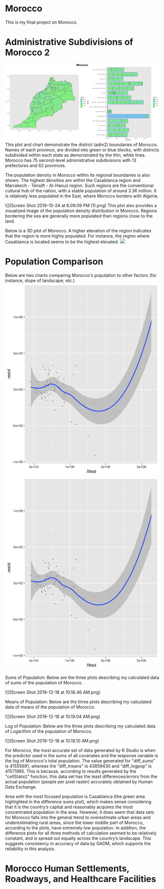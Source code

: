 # Morocco

This is my final project on Morocco. 

# Administrative Subdivisions of Morocco 2
![](Morocco.png)
This plot and chart demonstrate the district (adm2) boundaries of Morocco. Names of each province, are divided into green or blue blocks, with districts subdivided within each state as demonstrated by the thin, white lines. Morocco has 75 second-level administrative subdivisions with 13 prefectures and 62 provinces. 

The population density in Morocco within its regional boundaries is also shown. The highest densities are within the Casablanca region and Marrakech - Tensift - Al-Haouz region. Such regions are the conventional cultural hub of the nation, with a stable population of around 3.36 million. It is relatively less populated in the East, where Morocco borders with Algeria. 

![](Screen Shot 2019-10-24 at 6.09.09 PM (1).png)
This plot also provides a visualized image of the population density distribution in Morocco. Regions bordering the sea are generally more populated than regions close to the land. 

Below is a 3D plot of Morocco. A higher elevation of the region indicates that the region is more highly populated. For instance, the region where Casablanca is located seems to be the highest elevated.
![](Mor_spatial.gif)

# Population Comparison

Below are two charts comparing Morocco's population to other factors (for instance, slope of landscape, etc.)
![](pop19resid.png)
![](pop19resid.png)

Sums of Population: 
Below are the three plots describing my calculated data of sums of the population of Morocco.

![](Screen Shot 2019-12-18 at 10.18.46 AM.png)

Means of Population: 
Below are the three plots describing my calculated data of means of the population of Morocco.

![](Screen Shot 2019-12-18 at 10.19.04 AM.png)

Log of Population: 
Below are the three plots describing my calculated data of Logarithm of the population of Morocco.

![](Screen Shot 2019-12-18 at 10.19.10 AM.png)

For Morocco, the most accurate set of data generated by R Studio is when the predictor used in the sums of all covariates and the response variable is the log of Morocco's total population. The value generated for "diff_sums" is 41555691, whereas the "diff_means" is 43859430 and "diff_logpop" is 41571985. This is because, according to results generated by the "cellStats()" function, this data set has the least differences/errors from the actual population (people per pixel raster) accurately obtained by Human Data Exchange.

Area with the most focused population is Casablanca (the green area highlighted in the difference sums plot), which makes sense considering that it is the country’s capital and reasonably acquires the most concentrated population in the area. However, it does seem that data sets for Morocco falls into the general trend to overestimate urban areas and underestimating rural areas, since the lower middle part of Morocco, according to the plots, have extremely low population. 
In addition, the difference plots for all three methods of calculation seemed to be relatively constant, and is spread out equally across the country’s landscape. This suggests consistency in accuracy of data by GADM, which supports the reliability in this analysis.

# Morocco Human Settlements, Roadways, and Healthcare Facilities





